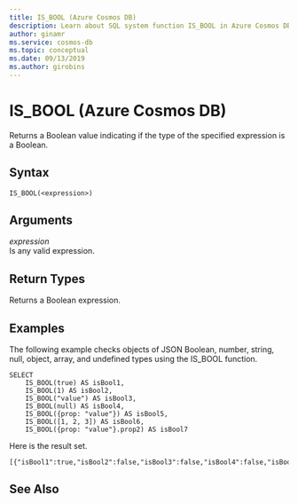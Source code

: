 ```yaml
---
title: IS_BOOL (Azure Cosmos DB)
description: Learn about SQL system function IS_BOOL in Azure Cosmos DB.
author: ginamr
ms.service: cosmos-db
ms.topic: conceptual
ms.date: 09/13/2019
ms.author: girobins
---
```

# IS_BOOL (Azure Cosmos DB)
 Returns a Boolean value indicating if the type of the specified expression is a Boolean.  
  
## Syntax
  
```  
IS_BOOL(<expression>)  
```  
  
## Arguments
  
*expression*  
   Is any valid expression.  
  
## Return Types
  
  Returns a Boolean expression.  
  
## Examples
  
  The following example checks objects of JSON Boolean, number, string, null, object, array, and undefined types using the IS_BOOL function.  
  
```  
SELECT   
    IS_BOOL(true) AS isBool1,   
    IS_BOOL(1) AS isBool2,  
    IS_BOOL("value") AS isBool3,   
    IS_BOOL(null) AS isBool4,  
    IS_BOOL({prop: "value"}) AS isBool5,   
    IS_BOOL([1, 2, 3]) AS isBool6,  
    IS_BOOL({prop: "value"}.prop2) AS isBool7  
```  
  
 Here is the result set.  
  
```  
[{"isBool1":true,"isBool2":false,"isBool3":false,"isBool4":false,"isBool5":false,"isBool6":false,"isBool7":false}]
```  
  

## See Also
